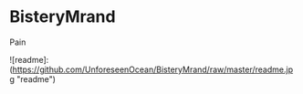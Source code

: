 # BisteryMrand
Pain

![readme]:(https://github.com/UnforeseenOcean/BisteryMrand/raw/master/readme.jpg "readme")
